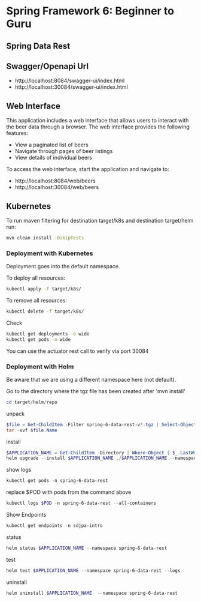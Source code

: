 # Spring Framework 6: Beginner to Guru
## Spring Data Rest

## Swagger/Openapi Url

- http://localhost:8084/swagger-ui/index.html
- http://localhost:30084/swagger-ui/index.html

## Web Interface

This application includes a web interface that allows users to interact with the beer data through a browser. The web interface provides the following features:

- View a paginated list of beers
- Navigate through pages of beer listings
- View details of individual beers

To access the web interface, start the application and navigate to: 

- http://localhost:8084/web/beers
- http://localhost:30084/web/beers

## Kubernetes

To run maven filtering for destination target/k8s and destination target/helm run:
```bash
mvn clean install -DskipTests 
```

### Deployment with Kubernetes

Deployment goes into the default namespace.

To deploy all resources:
```bash
kubectl apply -f target/k8s/
```

To remove all resources:
```bash
kubectl delete -f target/k8s/
```

Check
```bash
kubectl get deployments -o wide
kubectl get pods -o wide
```

You can use the actuator rest call to verify via port 30084

### Deployment with Helm

Be aware that we are using a different namespace here (not default).

Go to the directory where the tgz file has been created after 'mvn install'
```powershell
cd target/helm/repo
```

unpack
```powershell
$file = Get-ChildItem -Filter spring-6-data-rest-v*.tgz | Select-Object -First 1
tar -xvf $file.Name
```

install
```powershell
$APPLICATION_NAME = Get-ChildItem -Directory | Where-Object { $_.LastWriteTime -ge $file.LastWriteTime } | Select-Object -ExpandProperty Name
helm upgrade --install $APPLICATION_NAME ./$APPLICATION_NAME --namespace spring-6-data-rest --create-namespace --wait --timeout 5m --debug --render-subchart-notes
```

show logs
```powershell
kubectl get pods -n spring-6-data-rest
```

replace $POD with pods from the command above
```powershell
kubectl logs $POD -n spring-6-data-rest --all-containers
```

Show Endpoints
```powershell
kubectl get endpoints -n sdjpa-intro
```

status
```powershell
helm status $APPLICATION_NAME --namespace spring-6-data-rest
```

test
```powershell
helm test $APPLICATION_NAME --namespace spring-6-data-rest --logs
```

uninstall
```powershell
helm uninstall $APPLICATION_NAME  --namespace spring-6-data-rest
```